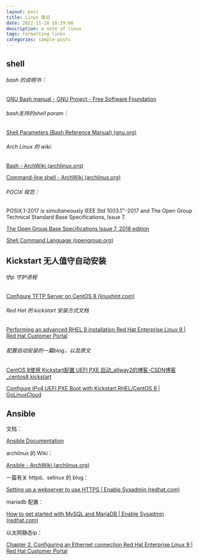 ```yaml
---
layout: post
title: Linux 笔记
date: 2022-11-18 18:29:00
description: a note of linux
tags: formatting links
categories: sample-posts
---
```


## shell

###### bash 的说明书：

[GNU Bash manual - GNU Project - Free Software Foundation](https://www.gnu.org/software/bash/manual/)

###### bash支持的shell param：

[Shell Parameters (Bash Reference Manual) (gnu.org)](https://www.gnu.org/software/bash/manual/html_node/Shell-Parameters.html)

###### Arch Linux 的 wiki:

[Bash - ArchWiki (archlinux.org)](https://wiki.archlinux.org/title/Bash)

[Command-line shell - ArchWiki (archlinux.org)](https://wiki.archlinux.org/title/Command-line_shell)

###### POCIX 规范：

POSIX.1-2017 is simultaneously IEEE Std 1003.1™-2017 and The Open Group Technical Standard Base Specifications, Issue 7.

[The Open Group Base Specifications Issue 7, 2018 edition](https://pubs.opengroup.org/onlinepubs/9699919799/)

[Shell Command Language (opengroup.org)](https://pubs.opengroup.org/onlinepubs/9699919799/utilities/V3_chap02.html#tag_18_09)



## Kickstart 无人值守自动安装

###### tftp 守护进程

[Configure TFTP Server on CentOS 8 (linuxhint.com)](https://linuxhint.com/tftp_server_centos8/)

###### Red Hat 的 kickstart 安装方式文档

[Performing an advanced RHEL 9 installation Red Hat Enterprise Linux 9 | Red Hat Customer Portal](https://access.redhat.com/documentation/en-us/red_hat_enterprise_linux/9/html/performing_an_advanced_rhel_9_installation/index)

###### 配置自动安装的一篇blog，以及原文

[CentOS 8使用 Kickstart配置 UEFI PXE 启动_allway2的博客-CSDN博客_centos8 kickstart](https://blog.csdn.net/allway2/article/details/122135619)

[Configure IPv4 UEFI PXE Boot with Kickstart RHEL/CentOS 8 | GoLinuxCloud](https://www.golinuxcloud.com/configure-uefi-pxe-boot-with-kickstart/)





## Ansible

文档：

[Ansible Documentation](https://docs.ansible.com/)

archlinux 的 Wiki：

[Ansible - ArchWiki (archlinux.org)](https://wiki.archlinux.org/title/Ansible)

一篇有关 httpd、selinux 的 blog：

[Setting up a webserver to use HTTPS | Enable Sysadmin (redhat.com)](https://www.redhat.com/sysadmin/webserver-use-https)

mariadb 配置：

[How to get started with MySQL and MariaDB | Enable Sysadmin (redhat.com)](https://www.redhat.com/sysadmin/mysql-mariadb-introduction)

以太网静态ip：

[Chapter 2. Configuring an Ethernet connection Red Hat Enterprise Linux 9 | Red Hat Customer Portal](https://access.redhat.com/documentation/en-us/red_hat_enterprise_linux/9/html/configuring_and_managing_networking/configuring-an-ethernet-connection_configuring-and-managing-networking#configuring-a-static-ethernet-connection-using-nmcli_configuring-an-ethernet-connection)
